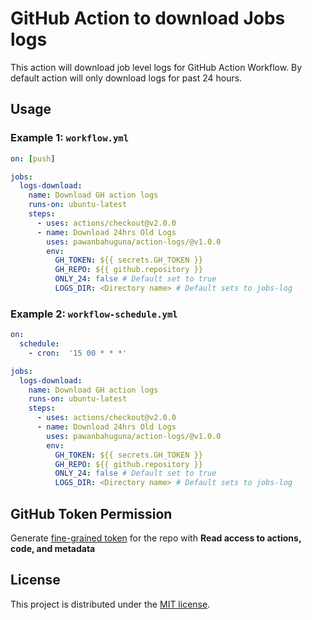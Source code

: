 # GitHub Action to download Jobs logs

This action will download job level logs for GitHub Action Workflow. By default action will only download logs for past 24 hours.


## Usage

### Example 1: `workflow.yml`

```yaml
on: [push]

jobs:
  logs-download:
    name: Download GH action logs
    runs-on: ubuntu-latest
    steps:
      - uses: actions/checkout@v2.0.0
      - name: Download 24hrs Old Logs
        uses: pawanbahuguna/action-logs/@v1.0.0
        env: 
          GH_TOKEN: ${{ secrets.GH_TOKEN }}
          GH_REPO: ${{ github.repository }}
          ONLY_24: false # Default set to true
          LOGS_DIR: <Directory name> # Default sets to jobs-log
```


### Example 2: `workflow-schedule.yml`

```yaml
on:
  schedule:
    - cron:  '15 00 * * *'

jobs:
  logs-download:
    name: Download GH action logs
    runs-on: ubuntu-latest
    steps:
      - uses: actions/checkout@v2.0.0
      - name: Download 24hrs Old Logs
        uses: pawanbahuguna/action-logs/@v1.0.0
        env: 
          GH_TOKEN: ${{ secrets.GH_TOKEN }}
          GH_REPO: ${{ github.repository }}
          ONLY_24: false # Default set to true
          LOGS_DIR: <Directory name> # Default sets to jobs-log
```

## GitHub Token Permission

Generate [fine-grained token](https://github.com/settings/tokens?type=beta) for the repo with **Read access to actions, code, and metadata**


## License

This project is distributed under the [MIT license](LICENSE.md).